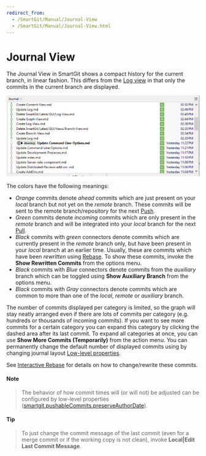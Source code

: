 ```yaml
---
redirect_from:
  - /SmartGit/Manual/Journal-View
  - /SmartGit/Manual/Journal-View.html
---
```


# Journal View

The Journal View in SmartGit shows a compact history for the current branch, in linear fashion. This differs from the [Log view](Log.md) in that only the commits in the current branch are displayed.

![SmartGit Journal View](../images/Journal-View.png)

The colors have the following meanings:

- *Orange* commits denote *ahead* commits which are just present on your *local* branch but not yet on the *remote* branch. These commits will be sent to the remote branch/repository for the next [Push](Repository/Synchronizing-with-Remote-Repositories.md#push).
- *Green* commits denote *incoming* commits which are only present in the *remote* branch and will be integrated into your *local* branch for the next [Pull](Repository/Synchronizing-with-Remote-Repositories.md#pull).
- *Black* commits with *green* connectors denote commits which are currently present in the *remote* branch only, but have been present in your *local* branch at an earlier time. Usually, these are commits which have been *rewritten* using [Rebase](Branch/Rebase.md). 
  To show these commits, invoke the **Show Rewritten Commits** from the options menu.
- *Black* commits with *Blue* connectors denote commits from the *auxiliary* branch which can be toggled using **Show Auxiliary Branch** from the options menu.
- *Black* commits with *Gray* connectors denote commits which are common to more than one of the *local*, *remote* or *auxiliary* branch.

The number of commits displayed per category is limited, so the graph will stay neatly arranged even if there are lots of commits per category (e.g. hundreds or thousands of incoming commits). 
If you want to see more commits for a certain category you can expand this category by clicking the dashed area after its last commit. 
To expand all categories at once, you can use **Show More Commits (Temporarily)** from the action menu. 
You can permanently change the default number of displayed commits using by changing journal layout [Low-level properties](AdvancedSettings/Low-Level-Properties.md).

See [Interactive Rebase](Branch/Rebase-Interactive.md) for details on how to change/rewrite these commits.

#### Note

>
>The behavior of how commit times will (or will not) be adjusted can be configured by low-level properties
> ([smartgit.pushableCommits.preserveAuthorDate](AdvancedSettings/System-Properties.md)).
>

#### Tip

>
>To just change the commit message of the last commit (even for a merge commit or if the working copy is not clean),
> invoke **Local\|Edit Last Commit Message**.
>
